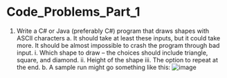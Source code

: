# Code_Problems_Part_1

1.	Write a C# or Java (preferably C#) program that draws shapes with ASCII characters
    a.	It should take at least these inputs, but it could take more.  It should be almost impossible to crash the program through bad input.
        i.	Which shape to draw – the choices should include triangle, square, and diamond.
        ii.	Height of the shape
        iii.	The option to repeat at the end.
    b.	A sample run might go something like this:
![image](https://github.com/Victor3m/Code_Problems_Part_1/assets/86619518/39df9579-db07-4ddf-9d4b-c0c0fc00e87d)
